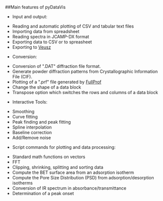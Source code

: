 ##Main features of pyDataVis

- Input and output: 

+ Reading and automatic plotting of CSV and tabular text files 
+ Importing data from spreadsheet
+ Reading spectra in JCAMP-DX format
+ Exporting data to CSV or to spreasheet
+ Exporting to [Veusz](https://veusz.github.io/)

- Conversion:

+ Conversion of ".DAT" diffraction file format.
+ Generate powder diffraction patterns from Crystallographic Information File (CIF).
+ Plotting of a ".prf" file generated by [FullProf](https://www.ill.eu/sites/fullprof/index.html)
+ Change the shape of a data block
+ Transpose option which switches the rows and columns of a data block

- Interactive Tools:

+ Smoothing
+ Curve fitting
+ Peak finding and peak fitting
+ Spline interpolation
+ Baseline correction
+ Add/Remove noise

- Script commands for plotting and data processing:

+ Standard math functions on vectors
+ FFT
+ Clipping, shrinking, splitting and sorting data
+ Compute the BET surface area from an adsorption isotherm
+ Compute the Pore Size Distribution (PSD) from adsorption/desorption isotherms
+ Conversion of IR spectrum in absorbance/transmittance
+ Determination of a peak onset


